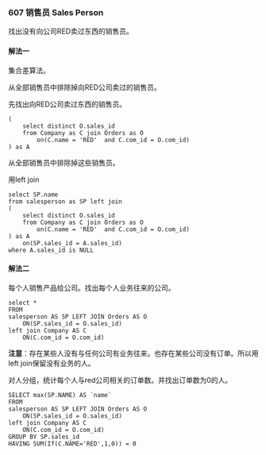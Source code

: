 ### 607 销售员 Sales Person

找出没有向公司RED卖过东西的销售员。

#### 解法一

集合差算法。

从全部销售员中排除掉向RED公司卖过的销售员。

先找出向RED公司卖过东西的销售员。

```mysql
(
    select distinct O.sales_id
    from Company as C join Orders as O
        on(C.name = 'RED'  and C.com_id = O.com_id)
) as A
```

从全部销售员中排除掉这些销售员。

用left join

```mysql
select SP.name
from salesperson as SP left join 
(
    select distinct O.sales_id
    from Company as C join Orders as O
        on(C.name = 'RED'  and C.com_id = O.com_id)
) as A
    on(SP.sales_id = A.sales_id)
where A.sales_id is NULL
```

#### 解法二

每个人销售产品给公司。找出每个人业务往来的公司。

```mysql
select *
FROM 
salesperson AS SP LEFT JOIN Orders AS O
	ON(SP.sales_id = O.sales_id)
left join Company AS C
	ON(C.com_id = O.com_id)
```

**注意**：存在某些人没有与任何公司有业务往来。也存在某些公司没有订单。所以用left join保留没有业务的人。

对人分组，统计每个人与red公司相关的订单数。并找出订单数为0的人。

```mysql
SELECT max(SP.NAME) AS `name`
FROM 
salesperson AS SP LEFT JOIN Orders AS O
	ON(SP.sales_id = O.sales_id)
left join Company AS C
	ON(C.com_id = O.com_id)
GROUP BY SP.sales_id
HAVING SUM(If(C.NAME='RED',1,0)) = 0
```
